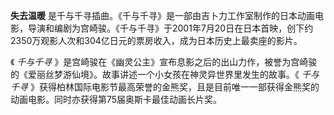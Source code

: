 

**失去温暖**
是千与千寻插曲。《千与千寻》是一部由吉卜力工作室制作的日本动画电影，导演和编剧为宫崎骏。《千与千寻》于2001年7月20日在日本首映，创下约2350万观影人次和304亿日元的票房收入，成为日本历史上最卖座的影片。  
  
《 _千与千寻_ 》是宫崎骏在《幽灵公主》宣布息影之后的出山力作，被誉为宫崎骏的《爱丽丝梦游仙境》。故事讲述一个小女孩在神灵异世界里发生的故事。《
_千与千寻_ 》获得柏林国际电影节最高荣誉的金熊奖，且是目前唯一一部获得金熊奖的动画电影。同时亦获得第75届奥斯卡最佳动画长片奖。


